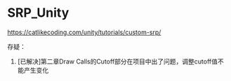 # SRP_Unity
https://catlikecoding.com/unity/tutorials/custom-srp/



存疑：
1. [已解决]第二章Draw Calls的Cutoff部分在项目中出了问题，调整cutoff值不能产生变化